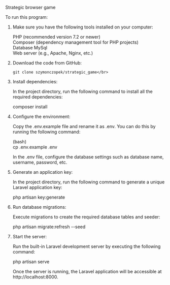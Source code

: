 Strategic browser game</br>

To run this program:</br>

1. Make sure you have the following tools installed on your computer:</br>

    PHP (recommended version 7.2 or newer)</br>
    Composer (dependency management tool for PHP projects)</br>
    Database MySql</br>
    Web server (e.g., Apache, Nginx, etc.)</br>

2. Download the code from GitHub:</br>

   `git clone szymonczopek/strategic_game</br>`

3. Install dependencies:</br>

    In the project directory, run the following command to install all the required dependencies:</br>

    composer install</br>

4. Configure the environment:</br>

    Copy the .env.example file and rename it as .env. You can do this by running the following command:</br>

    (bash)</br>
    cp .env.example .env</br>

    In the .env file, configure the database settings such as database name, username, password, etc.</br>

5. Generate an application key:</br>

    In the project directory, run the following command to generate a unique Laravel application key:</br>

    php artisan key:generate</br>

6. Run database migrations:</br>

    Execute migrations to create the required database tables and seeder:</br>

    php artisan migrate:refresh --seed</br>

7. Start the server:</br>

    Run the built-in Laravel development server by executing the following command:</br>

    php artisan serve</br>

    Once the server is running, the Laravel application will be accessible at http://localhost:8000.</br>
